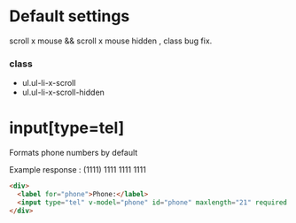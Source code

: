 # Default settings

scroll x mouse && scroll x mouse hidden , class bug fix.

### class

- ul.ul-li-x-scroll
- ul.ul-li-x-scroll-hidden

# input[type=tel]

Formats phone numbers by default

Example response : (1111) 1111 1111 1111

```html
<div>
  <label for="phone">Phone:</label>
  <input type="tel" v-model="phone" id="phone" maxlength="21" required />
</div>
```
